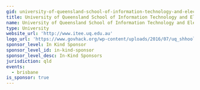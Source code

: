 ```yaml
---
gid: university-of-queensland-school-of-information-technology-and-electrical-engineering
title: University of Queensland School of Information Technology and Electrical Engineering
name: University of Queensland School of Information Technology and Electrical Engineering
type: University
website_url: 'http://www.itee.uq.edu.au'
logo_url: 'https://www.govhack.org/wp-content/uploads/2016/07/uq_shhool_of_information_technology_and_electrical_engineering.png'
sponsor_level: In Kind Sponsor
sponsor_level_id: in-kind-sponsor
sponsor_level_desc: In-Kind Sponsors
jurisdiction: qld
events:
  - brisbane
is_sponsor: true
---
```

